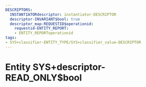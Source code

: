 ```yaml
---
DESCRIPTORS:
  INSTANTIATORdescriptor: instantiator-DESCRIPTOR
  descriptor-INVARIANT$bool: true
  descriptor_map-REQUESTID$operationid:
    requestid-ENTITY_REPORT:
    - ENTITY_REPORToperationid
tags:
- SYS+classifier-ENTITY_TYPE/SYS+classifier_value-DESCRIPTOR
---
```

# Entity SYS+descriptor-READ_ONLY$bool

